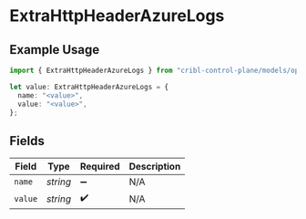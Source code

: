 # ExtraHttpHeaderAzureLogs

## Example Usage

```typescript
import { ExtraHttpHeaderAzureLogs } from "cribl-control-plane/models/operations";

let value: ExtraHttpHeaderAzureLogs = {
  name: "<value>",
  value: "<value>",
};
```

## Fields

| Field              | Type               | Required           | Description        |
| ------------------ | ------------------ | ------------------ | ------------------ |
| `name`             | *string*           | :heavy_minus_sign: | N/A                |
| `value`            | *string*           | :heavy_check_mark: | N/A                |